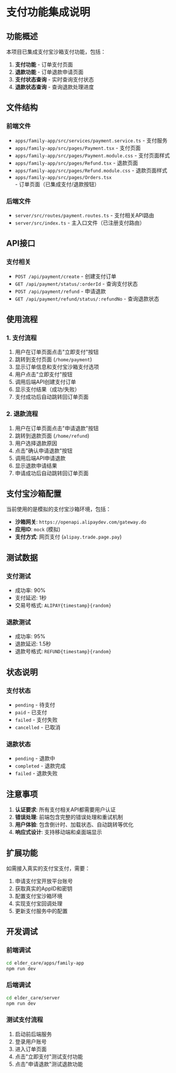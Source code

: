 # 支付功能集成说明

## 功能概述

本项目已集成支付宝沙箱支付功能，包括：

1. **支付功能** - 订单支付页面
2. **退款功能** - 订单退款申请页面
3. **支付状态查询** - 实时查询支付状态
4. **退款状态查询** - 查询退款处理进度

## 文件结构

### 前端文件
- `apps/family-app/src/services/payment.service.ts` - 支付服务
- `apps/family-app/src/pages/Payment.tsx` - 支付页面
- `apps/family-app/src/pages/Payment.module.css` - 支付页面样式
- `apps/family-app/src/pages/Refund.tsx` - 退款页面
- `apps/family-app/src/pages/Refund.module.css` - 退款页面样式
- `apps/family-app/src/pages/Orders.tsx` - 订单页面（已集成支付/退款按钮）

### 后端文件
- `server/src/routes/payment.routes.ts` - 支付相关API路由
- `server/src/index.ts` - 主入口文件（已注册支付路由）

## API接口

### 支付相关
- `POST /api/payment/create` - 创建支付订单
- `GET /api/payment/status/:orderId` - 查询支付状态
- `POST /api/payment/refund` - 申请退款
- `GET /api/payment/refund/status/:refundNo` - 查询退款状态

## 使用流程

### 1. 支付流程
1. 用户在订单页面点击"立即支付"按钮
2. 跳转到支付页面 (`/home/payment`)
3. 显示订单信息和支付宝沙箱支付选项
4. 用户点击"立即支付"按钮
5. 调用后端API创建支付订单
6. 显示支付结果（成功/失败）
7. 支付成功后自动跳转回订单页面

### 2. 退款流程
1. 用户在订单页面点击"申请退款"按钮
2. 跳转到退款页面 (`/home/refund`)
3. 用户选择退款原因
4. 点击"确认申请退款"按钮
5. 调用后端API申请退款
6. 显示退款申请结果
7. 申请成功后自动跳转回订单页面

## 支付宝沙箱配置

当前使用的是模拟的支付宝沙箱环境，包括：

- **沙箱网关**: `https://openapi.alipaydev.com/gateway.do`
- **应用ID**: `mock` (模拟)
- **支付方式**: 网页支付 (`alipay.trade.page.pay`)

## 测试数据

### 支付测试
- 成功率: 90%
- 支付延迟: 1秒
- 交易号格式: `ALIPAY{timestamp}{random}`

### 退款测试
- 成功率: 95%
- 退款延迟: 1.5秒
- 退款号格式: `REFUND{timestamp}{random}`

## 状态说明

### 支付状态
- `pending` - 待支付
- `paid` - 已支付
- `failed` - 支付失败
- `cancelled` - 已取消

### 退款状态
- `pending` - 退款中
- `completed` - 退款完成
- `failed` - 退款失败

## 注意事项

1. **认证要求**: 所有支付相关API都需要用户认证
2. **错误处理**: 前端包含完整的错误处理和重试机制
3. **用户体验**: 包含倒计时、加载状态、自动跳转等优化
4. **响应式设计**: 支持移动端和桌面端显示

## 扩展功能

如需接入真实的支付宝支付，需要：

1. 申请支付宝开放平台账号
2. 获取真实的AppID和密钥
3. 配置支付宝沙箱环境
4. 实现支付宝回调处理
5. 更新支付服务中的配置

## 开发调试

### 前端调试
```bash
cd elder_care/apps/family-app
npm run dev
```

### 后端调试
```bash
cd elder_care/server
npm run dev
```

### 测试支付流程
1. 启动前后端服务
2. 登录用户账号
3. 进入订单页面
4. 点击"立即支付"测试支付功能
5. 点击"申请退款"测试退款功能
